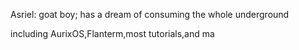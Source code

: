 Asriel: goat boy; has a dream of consuming the whole underground

including AurixOS,Flanterm,most tutorials,and ma
